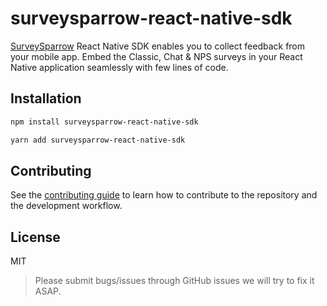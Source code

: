 # surveysparrow-react-native-sdk
[SurveySparrow](https:://surveysparrow.com) React Native SDK enables you to collect feedback from your mobile app. Embed the Classic, Chat & NPS surveys in your React Native application seamlessly with few lines of code.

## Installation

```sh
npm install surveysparrow-react-native-sdk

yarn add surveysparrow-react-native-sdk
```

## Contributing

See the [contributing guide](CONTRIBUTING.md) to learn how to contribute to the repository and the development workflow.

## License

MIT

> Please submit bugs/issues through GitHub issues we will try to fix it ASAP.